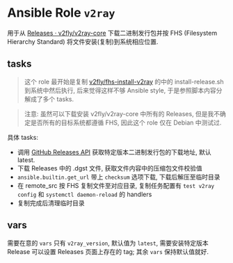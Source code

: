 # Ansible Role `v2ray`

用于从 [Releases · v2fly/v2ray-core](https://github.com/v2fly/v2ray-core/releases) 下载二进制发行包并按 FHS (Filesystem Hierarchy Standard) 将文件安装(复制)到系统相应位置.

## tasks

> 这个 role 最开始是复制 [v2fly/fhs-install-v2ray](https://github.com/v2fly/fhs-install-v2ray) 的中的 install-release.sh 到系统中然后执行,
> 后来觉得这样不够 Ansible style, 于是参照脚本内容分解成了多个 tasks.

> 注意: 虽然可以下载安装 v2fly/v2ray-core 中所有的 Releases, 但是我不确定是否所有的目标系统都遵循 FHS, 因此这个 role 仅在 Debian 中测试过.

具体 tasks:

- 调用 [GitHub Releases API](https://docs.github.com/en/rest/releases/releases#get-the-latest-release) 获取特定版本二进制发行包的下载地址, 默认 latest.
- 下载 Releases 中的 .dgst 文件, 获取文件内容中的压缩包文件校验值
- `ansible.builtin.get_url` 带上 `checksum` 选项下载, 下载后解压至临时目录
- 在 remote_src 按 FHS 复制文件至对应目录, 复制任务配置有 `test v2ray config` 和 `systemctl daemon-reload` 的 handlers
- 复制完成后清理临时目录

## vars

需要在意的 `vars` 只有 `v2ray_version`, 默认值为 `latest`, 需要安装特定版本 Release 可以设置 Releases 页面上存在的 tag; 其余 `vars` 保持默认值就好.
